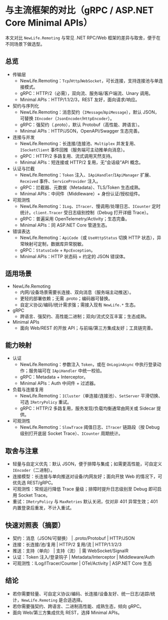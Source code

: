# 与主流框架的对比（gRPC / ASP.NET Core Minimal APIs）

本文对比 `NewLife.Remoting` 与常见 .NET RPC/Web 框架的差异与取舍，便于在不同场景下做选型。

## 总览
- 传输层
  - NewLife.Remoting：`Tcp`/`Http`/`WebSocket`，可长连接，支持连接池与单连接模式。
  - gRPC：HTTP/2（必需），双向流、服务端/客户端流、Unary 调用。
  - Minimal APIs：HTTP/1.1/2/3，REST 友好，面向请求/响应。
- 契约与序列化
  - NewLife.Remoting：消息契约（`IMessage`/`ApiMessage`），默认 JSON，可替换 `IEncoder`（`JsonEncoder`/`HttpEncoder`）。
  - gRPC：强契约（.proto），默认 Protobuf（高性能、跨语言）。
  - Minimal APIs：HTTP/JSON，OpenAPI/Swagger 生态完善。
- 连接与并发
  - NewLife.Remoting：长连接/连接池、`Multiplex` 并发复用、`ISocketClient` 事件回推（服务端可主动推单向消息）。
  - gRPC：HTTP/2 多路复用、流式调用天然支持。
  - Minimal APIs：短连接或 HTTP/2 复用，无“会话级”API 概念。
- 认证与拦截
  - NewLife.Remoting：`Token` 注入、`IApiHandler`/`IApiManager` 扩展、`Received` 事件、`ServiceProvider` 注入。
  - gRPC：拦截器、元数据（Metadata）、TLS/Token 生态成熟。
  - Minimal APIs：中间件（Middleware）+ 身份认证/授权组件。
- 可观测性
  - NewLife.Remoting：`ILog`、`ITracer`、慢调用/处理日志、`ICounter` 定时统计。`client.Tracer` 受日志级别控制（Debug 打开详细 Trace）。
  - gRPC：普遍采用 OpenTelemetry/Activity；生态完备。
  - Minimal APIs：同 ASP.NET Core 管道生态。
- 错误表达
  - NewLife.Remoting：`ApiCode`（或 `UseHttpStatus` 切换 HTTP 状态），异常映射可定制，数据库异常脱敏。
  - gRPC：`StatusCode` + `RpcException`。
  - Minimal APIs：HTTP 状态码 + 约定的 JSON 错误体。

## 适用场景
- NewLife.Remoting
  - 内网/设备场景需要长连接、双向消息（服务端主动推送）。
  - 更轻的部署依赖；无需 .proto；编码器可替换。
  - 自定义协议/编码/统计需求强；需接入现有 `NewLife.*` 生态。
- gRPC
  - 跨语言、强契约、高性能二进制；双向/流式交互丰富；生态成熟。
- Minimal APIs
  - 面向 Web/REST 的开放 API；与前端/第三方集成友好；工具链完善。

## 能力映射
- 认证
  - NewLife.Remoting：参数注入 `Token`，或在 `OnLoginAsync` 中执行登录动作；服务端可在 `IApiHandler` 中统一校验。
  - gRPC：Metadata + Interceptor。
  - Minimal APIs：Auth 中间件 + 过滤器。
- 负载与连接复用
  - NewLife.Remoting：`ICluster`（单连接/连接池）、`SetServer` 平滑切换、可选 `IRetryPolicy` 重试。
  - gRPC：HTTP/2 多路复用，服务发现/负载均衡通常由网关或 Sidecar 提供。
- 可观测性
  - NewLife.Remoting：`SlowTrace` 阈值日志、`ITracer` 链路段（按 Debug 级别打开底层 Socket Trace）、`ICounter` 周期统计。

## 取舍与注意
- 轻量与自定义优先：默认 JSON，便于排障与集成；如需更高性能，可自定义 `IEncoder`（二进制）。
- 连接模型：长连接与单向推送对设备/内网友好；面向开放 Web 的情况下，可优先选 REST/gRPC。
- 可观测性：常规运行降低 Trace 量级；排障时提升日志级别至 Debug 即可启用 Socket Trace。
- 重试：`IRetryPolicy` 与 `MaxRetries` 默认关闭，仅对非 401 异常生效；401 内置登录后重发，不计入重试。

## 快速对照表（摘要）
- 契约：消息（JSON/可替换） | .proto/Protobuf | HTTP/JSON
- 连接：长连接/池/复用 | HTTP/2 复用/流 | HTTP/1.1/2/3
- 推送：支持（单向） | 支持（流） | 需 WebSocket/SignalR
- 认证：Token 注入/登录钩子 | Metadata/Interceptor | Middleware/Auth
- 可观测性：ILog/ITracer/Counter | OTel/Activity | ASP.NET Core 生态

## 结论
- 若你需要轻量、可自定义协议/编码、长连接/设备友好、统一日志/追踪/统计，`NewLife.Remoting` 是合适选择。
- 若你需要强契约、跨语言、二进制高性能、成熟生态，倾向 gRPC。
- 面向 Web/第三方集成优先 REST，选择 Minimal APIs。
